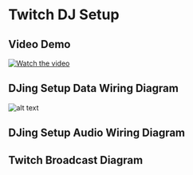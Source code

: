 # Twitch DJ Setup

## Video Demo

[![Watch the video](https://img.youtube.com/vi/4pt2nO5LPyc/0.jpg)](https://www.youtube.com/watch?v=4pt2nO5LPyc)

## DJing Setup Data Wiring Diagram

![alt text]("DJDC%20Broadcast%20setup.drawio.png" "Git Workflow Diagram")

## DJing Setup Audio Wiring Diagram

## Twitch Broadcast Diagram

